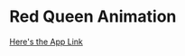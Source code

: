 # Red Queen Animation

[ Here's the App Link ](http://usama-animated-red-queen-race-project.surge.sh/)
